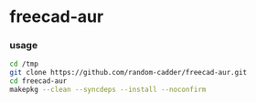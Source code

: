# freecad-aur

### usage

```bash
cd /tmp
git clone https://github.com/random-cadder/freecad-aur.git
cd freecad-aur
makepkg --clean --syncdeps --install --noconfirm
```
